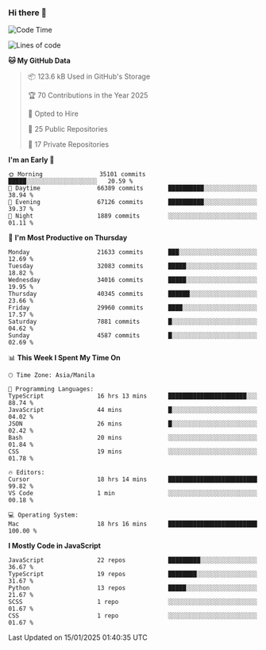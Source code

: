 ### Hi there 👋

<!--START_SECTION:waka-->
![Code Time](http://img.shields.io/badge/Code%20Time-1%2C390%20hrs%2044%20mins-blue)

![Lines of code](https://img.shields.io/badge/From%20Hello%20World%20I%27ve%20Written-64.9%20million%20lines%20of%20code-blue)

**🐱 My GitHub Data** 

> 📦 123.6 kB Used in GitHub's Storage 
 > 
> 🏆 70 Contributions in the Year 2025
 > 
> 💼 Opted to Hire
 > 
> 📜 25 Public Repositories 
 > 
> 🔑 17 Private Repositories 
 > 
**I'm an Early 🐤** 

```text
🌞 Morning                35101 commits       █████░░░░░░░░░░░░░░░░░░░░   20.59 % 
🌆 Daytime                66389 commits       ██████████░░░░░░░░░░░░░░░   38.94 % 
🌃 Evening                67126 commits       ██████████░░░░░░░░░░░░░░░   39.37 % 
🌙 Night                  1889 commits        ░░░░░░░░░░░░░░░░░░░░░░░░░   01.11 % 
```
📅 **I'm Most Productive on Thursday** 

```text
Monday                   21633 commits       ███░░░░░░░░░░░░░░░░░░░░░░   12.69 % 
Tuesday                  32083 commits       █████░░░░░░░░░░░░░░░░░░░░   18.82 % 
Wednesday                34016 commits       █████░░░░░░░░░░░░░░░░░░░░   19.95 % 
Thursday                 40345 commits       ██████░░░░░░░░░░░░░░░░░░░   23.66 % 
Friday                   29960 commits       ████░░░░░░░░░░░░░░░░░░░░░   17.57 % 
Saturday                 7881 commits        █░░░░░░░░░░░░░░░░░░░░░░░░   04.62 % 
Sunday                   4587 commits        █░░░░░░░░░░░░░░░░░░░░░░░░   02.69 % 
```


📊 **This Week I Spent My Time On** 

```text
🕑︎ Time Zone: Asia/Manila

💬 Programming Languages: 
TypeScript               16 hrs 13 mins      ██████████████████████░░░   88.74 % 
JavaScript               44 mins             █░░░░░░░░░░░░░░░░░░░░░░░░   04.02 % 
JSON                     26 mins             █░░░░░░░░░░░░░░░░░░░░░░░░   02.42 % 
Bash                     20 mins             ░░░░░░░░░░░░░░░░░░░░░░░░░   01.84 % 
CSS                      19 mins             ░░░░░░░░░░░░░░░░░░░░░░░░░   01.78 % 

🔥 Editors: 
Cursor                   18 hrs 14 mins      █████████████████████████   99.82 % 
VS Code                  1 min               ░░░░░░░░░░░░░░░░░░░░░░░░░   00.18 % 

💻 Operating System: 
Mac                      18 hrs 16 mins      █████████████████████████   100.00 % 
```

**I Mostly Code in JavaScript** 

```text
JavaScript               22 repos            █████████░░░░░░░░░░░░░░░░   36.67 % 
TypeScript               19 repos            ████████░░░░░░░░░░░░░░░░░   31.67 % 
Python                   13 repos            █████░░░░░░░░░░░░░░░░░░░░   21.67 % 
SCSS                     1 repo              ░░░░░░░░░░░░░░░░░░░░░░░░░   01.67 % 
CSS                      1 repo              ░░░░░░░░░░░░░░░░░░░░░░░░░   01.67 % 
```




 Last Updated on 15/01/2025 01:40:35 UTC
<!--END_SECTION:waka-->

